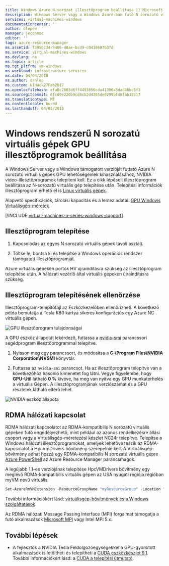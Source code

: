 ```yaml
---
title: Windows Azure N-sorozat illesztőprogram beállítása |} Microsoft Docs
description: Windows Server vagy a Windows Azure-ban futó N sorozatú virtuális gépek NVIDIA GPU illesztőprogramok beállítása
services: virtual-machines-windows
documentationcenter: ''
author: dlepow
manager: jeconnoc
editor: ''
tags: azure-resource-manager
ms.assetid: f3950c34-9406-48ae-bcd9-c0418607b37d
ms.service: virtual-machines-windows
ms.devlang: na
ms.topic: article
ms.tgt_pltfrm: vm-windows
ms.workload: infrastructure-services
ms.date: 04/04/2018
ms.author: danlep
ms.custom: H1Hack27Feb2017
ms.openlocfilehash: efa8c2603d6ff4493656cda41306a5dad46bc5f3
ms.sourcegitcommit: 6fcd9e220b9cd4cb2d4365de0299bf48fbb18c17
ms.translationtype: MT
ms.contentlocale: hu-HU
ms.lasthandoff: 04/05/2018
---
```

# <a name="set-up-gpu-drivers-for-n-series-vms-running-windows"></a>Windows rendszerű N sorozatú virtuális gépek GPU illesztőprogramok beállítása 
A Windows Server vagy a Windows támogatott verzióját futtató Azure N sorozatú virtuális gépek GPU lehetőségeinek kihasználásához, NVIDIA video-illesztőprogramok telepíteni kell. Ez a cikk lépéseit illesztőprogram beállítása az N-sorozatú virtuális gép telepítése után. Telepítési információk illesztőprogram érhető el is [Linux virtuális gépek](../linux/n-series-driver-setup.md?toc=%2fazure%2fvirtual-machines%2flinux%2ftoc.json).

Alapvető specifikációk, tárolási kapacitás és a lemez adatai: [GPU Windows Virtuálisgép-méretek](sizes-gpu.md?toc=%2fazure%2fvirtual-machines%2fwindows%2ftoc.json). 

[!INCLUDE [virtual-machines-n-series-windows-support](../../../includes/virtual-machines-n-series-windows-support.md)]

## <a name="driver-installation"></a>Illesztőprogram telepítése

1. Kapcsolódás az egyes N sorozatú virtuális gépek távoli asztalt.

2. Töltse le, bontsa ki és telepítse a Windows operációs rendszer támogatott illesztőprogramját.

Azure virtuális gépeken portok HV újraindításra szükség az illesztőprogram telepítése után. A hálózati vezérlő által virtuális gépeken újraindításra szükség.

## <a name="verify-driver-installation"></a>Illesztőprogram telepítésének ellenőrzése

Illesztőprogram-telepítőfájl az Eszközkezelőben ellenőrizheti. A következő példa bemutatja a Tesla K80 kártya sikeres konfigurációs egy Azure NC virtuális gépen.

![GPU illesztőprogram tulajdonságai](./media/n-series-driver-setup/GPU_driver_properties.png)

A GPU eszköz állapotát lekérdező, futtassa a [nvidia-smi](https://developer.nvidia.com/nvidia-system-management-interface) parancssori segédprogram illesztőprogrammal telepítve.

1. Nyisson meg egy parancssort, és módosítsa a **C:\Program Files\NVIDIA Corporation\NVSMI** könyvtár.

2. Futtassa az `nvidia-smi` parancsot. Ha az illesztőprogram telepítve van a következőhöz hasonló kimenetet fog látni. Vegye figyelembe, hogy **GPU-Util** látható **0 %** kivéve, ha meg van nyitva egy GPU munkaterhelés a virtuális Gépen. A illesztőprogramjának verziószámát és a GPU részletek látható eltérő lehet.

![NVIDIA eszköz állapota](./media/n-series-driver-setup/smi.png)  

## <a name="rdma-network-connectivity"></a>RDMA hálózati kapcsolat

RDMA hálózati kapcsolatot az RDMA-kompatibilis N sorozatú virtuális gépeken futó engedélyezhető, mint például az azonos rendelkezésre állási csoport vagy a Virtuálisgép-méretezési készlet NC24r telepítve. Telepítse a Windows hálózati illesztőprogramokat, amelyek lehetővé teszik az RDMA-kapcsolatot a HpcVmDrivers bővítmény szerepelnie kell. A Virtuálisgép-bővítmény adhat hozzá egy RDMA-kompatibilis N sorozatú virtuális gépre [Azure PowerShell](/powershell/azure/overview) az Azure Resource Manager parancsmagok.

A legújabb 1.1-es verziójának telepítése HpcVMDrivers bővítmény egy meglévő RDMA-kompatibilis virtuális gépen az USA nyugati régiója régióban myVM nevű virtuális:
  ```PowerShell
  Set-AzureRmVMExtension -ResourceGroupName "myResourceGroup" -Location "westus" -VMName "myVM" -ExtensionName "HpcVmDrivers" -Publisher "Microsoft.HpcCompute" -Type "HpcVmDrivers" -TypeHandlerVersion "1.1"
  ```
  További információkért lásd: [virtuálisgép-bővítmények és a Windows szolgáltatások](extensions-features.md?toc=%2fazure%2fvirtual-machines%2fwindows%2fclassic%2ftoc.json).

Az RDMA hálózati Message Passing Interface (MPI) forgalmat támogatja a futó alkalmazások [Microsoft MPI](https://msdn.microsoft.com/library/bb524831(v=vs.85).aspx) vagy Intel MPI 5.x. 


## <a name="next-steps"></a>További lépések

* A fejlesztők a NVIDIA Tesla Feldolgozóegységekkel a GPU-gyorsított alkalmazások is letöltheti és telepítheti a [CUDA eszközkészlet 9.1](https://developer.nvidia.com/cuda-downloads). További információkért lásd: a [CUDA a telepítési útmutató](http://docs.nvidia.com/cuda/cuda-installation-guide-microsoft-windows/index.html#axzz4ZcwJvqYi).


